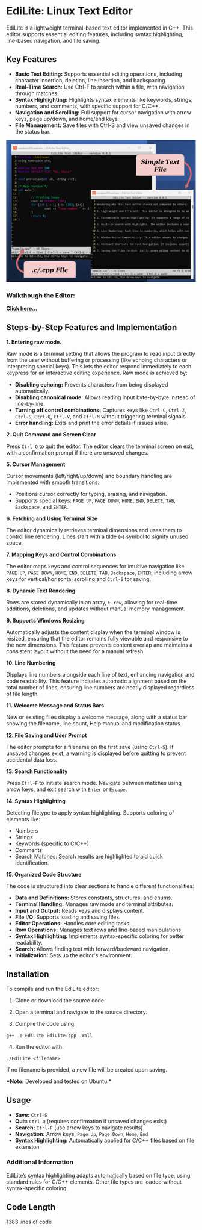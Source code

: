 # EdiLite: Linux Text Editor

EdiLite is a lightweight terminal-based text editor implemented in C++. This editor supports essential editing features, including syntax highlighting, line-based navigation, and file saving.

## Key Features

- **Basic Text Editing:** Supports essential editing operations, including character insertion, deletion, line insertion, and backspacing.
- **Real-Time Search:** Use Ctrl-F to search within a file, with navigation through matches.
- **Syntax Highlighting:** Highlights syntax elements like keywords, strings, numbers, and comments, with specific support for C/C++.
- **Navigation and Scrolling:** Full support for cursor navigation with arrow keys, page up/down, and home/end keys.
- **File Management:** Save files with Ctrl-S and view unsaved changes in the status bar.


![EdiLite Text Editor](screenshots\final_ss.png)

### Walkthough the Editor:
**[Click here...](screenshots\text-editor.mp4)**

## Steps-by-Step Features and Implementation

**1. Entering raw mode.**

Raw mode is a terminal setting that allows the program to read input directly from the user without buffering or processing (like echoing characters or interpreting special keys). This lets the editor respond immediately to each keypress for an interactive editing experience. Raw mode is achieved by:

- **Disabling echoing:** Prevents characters from being displayed automatically.
- **Disabling canonical mode:** Allows reading input byte-by-byte instead of line-by-line.
- **Turning off control combinations:** Captures keys like `Ctrl-C`, `Ctrl-Z`, `Ctrl-S`, `Ctrl-Q`, `Ctrl-V`, and `Ctrl-M` without triggering terminal signals.
- **Error handling:** Exits and print the error details if issues arise.

**2. Quit Command and Screen Clear**

Press `Ctrl-Q` to quit the editor. The editor clears the terminal screen on exit, with a confirmation prompt if there are unsaved changes.

**5. Cursor Management**

Cursor movements (left/right/up/down) and boundary handling are implemented with smooth transitions:

- Positions cursor correctly for typing, erasing, and navigation.
- Supports special keys: `PAGE UP`, `PAGE DOWN`, `HOME`, `END`, `DELETE`, `TAB`, `Backspace`, and `ENTER`.

**6. Fetching and Using Terminal Size**

The editor dynamically retrieves terminal dimensions and uses them to control line rendering. Lines start with a tilde (`~`) symbol to signify unused space.

**7. Mapping Keys and Control Combinations**

The editor maps keys and control sequences for intuitive navigation like `PAGE UP`, `PAGE DOWN`, `HOME`, `END`, `DELETE`, `TAB`, `Backspace`, `ENTER`, including arrow keys for vertical/horizontal scrolling and `Ctrl-S` for saving.

**8. Dynamic Text Rendering**

Rows are stored dynamically in an array, `E.row`, allowing for real-time additions, deletions, and updates without manual memory management.

**9. Supports Windows Resizing**

Automatically adjusts the content display when the terminal window is resized, ensuring that the editor remains fully viewable and responsive to the new dimensions. This feature prevents content overlap and maintains a consistent layout without the need for a manual refresh

**10. Line Numbering**

Displays line numbers alongside each line of text, enhancing navigation and code readability. This feature includes automatic alignment based on the total number of lines, ensuring line numbers are neatly displayed regardless of file length.

**11. Welcome Message and Status Bars**

New or existing files display a welcome message, along with a status bar showing the filename, line count, Help manual and modification status.

**12. File Saving and User Prompt**

The editor prompts for a filename on the first save (using `Ctrl-S`). If unsaved changes exist, a warning is displayed before quitting to prevent accidental data loss.

**13. Search Functionality**

Press `Ctrl-F` to initiate search mode. Navigate between matches using arrow keys, and exit search with `Enter` or `Escape`.

**14. Syntax Highlighting**

Detecting filetype to apply syntax highlighting. Supports coloring of elements like:

- Numbers
- Strings
- Keywords (specific to C/C++)
- Comments
- Search Matches: Search results are highlighted to aid quick identification.

**15. Organized Code Structure**

The code is structured into clear sections to handle different functionalities:

- **Data and Definitions:** Stores constants, structures, and enums.
- **Terminal Handling:** Manages raw mode and terminal attributes.
- **Input and Output:** Reads keys and displays content.
- **File I/O:** Supports loading and saving files.
- **Editor Operations:** Handles core editing tasks.
- **Row Operations:** Manages text rows and line-based manipulations.
- **Syntax Highlighting:** Implements syntax-specific coloring for better readability.
- **Search:** Allows finding text with forward/backward navigation.
- **Initialization:** Sets up the editor's environment.

## Installation

To compile and run the EdiLite editor:

1. Clone or download the source code.

2. Open a terminal and navigate to the source directory.

3. Compile the code using:

```
g++ -o EdiLite EdiLite.cpp -Wall
```

4. Run the editor with:

```
./EdiLite <filename>
```

If no filename is provided, a new file will be created upon saving.

**\*Note:** Developed and tested on Ubuntu.\*

## Usage

- **Save:** `Ctrl-S`
- **Quit:** `Ctrl-Q` (requires confirmation if unsaved changes exist)
- **Search:** `Ctrl-F` (use arrow keys to navigate results)
- **Navigation:** Arrow keys, `Page Up`, `Page Down`, `Home`, `End`
- **Syntax Highlighting:** Automatically applied for C/C++ files based on file extension

### Additional Information

EdiLite’s syntax highlighting adapts automatically based on file type, using standard rules for C/C++ elements. Other file types are loaded without syntax-specific coloring.

## Code Length

1383 lines of code
